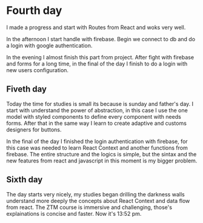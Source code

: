 # Fourth day
I made a progress and start with Routes from React and woks very well.

In the afternoon I start handle with firebase.  Begin we connect to db and do a login with google authentication.

In the evening I almost finish this part from  project. After fight with firebase and forms for a long time, in the final of the day I finish to do a login with new users configuration.

## Fiveth day

Today the time for studies is small its because is sunday and father's day. I start with understand the power of abstraction, in this case I use the one model with styled components to define every component with needs forms. After that in the same way I learn to create adaptive and customs designers for buttons.

In the final of the day I finished the login authentication with firebase, for this case was needed to learn React Context and another functions from firebase. The entire structure and the logics is simple, but the sintax and the new features from  react and javascript in this moment is my bigger problem. 

## Sixth day

The day starts very nicely,  my studies began drilling the darkness walls  understand more deeply the concepts about React Context and data flow from react. The ZTM course is immersive and challenging, those's explainations is concise and faster. Now it's 13:52 pm. 
